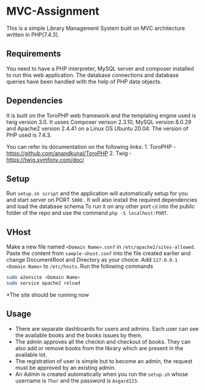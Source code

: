 # MVC-Assignment
This is a simple Library Management System built on MVC architecture written in PHP(7.4.3).

## Requirements
You need to have a PHP interpreter, MySQL server and composer installed to run this web application.
The database connections and database queries have been handled with the help of PHP data objects.

## Dependencies
It is built on the ToroPHP web framework and the templating engine used is twig version 3.0.
It usses Composer verison 2.3.10, MySQL version 8.0.29 and Apache2 version 2.4.41 on a Linux OS Ubuntu 20.04.
The version of PHP used is 7.4.3.

You can refer its documentation on the following links:
    1. ToroPHP - https://github.com/anandkunal/ToroPHP
    2. Twig - https://twig.symfony.com/doc/

## Setup
Run ```setup.sh script``` and the application will automatically setup for you and start server on PORT ```5000``` . It will also install the required dependencies and load the database schema.To run it on any other port ```cd``` into the public folder of the repo and use the command ```php -S localhost:PORT```.

## VHost
Make a new file named `<Domain Name>.conf` in `/etc/apache2/sites-allowed`.
Paste the content from `sample-vhost.conf` into the file created earlier and change DocumentRoot and Directory as your choice.
Add `127.0.0.1    <Domain Name>` to `/etc/hosts`. 
Run the following commands 
```bash
sudo a2ensite <Domain Name>
sudo service apache2 reload
```
*The site should be running now
## Usage
* There are separate dashboards for users and admins. Each user can see the available books and the books issues by them.
* The admin approves all the checkin and checkout of books. They can also add or remove books from the library which are present in the available lot.
* The registration of user is simple but to become an admin, the request must be approved by an existing admin.
* An Admin is created automatically when you run the ```setup.sh``` whose username is ```Thor``` and the password is ```Asgard123```.